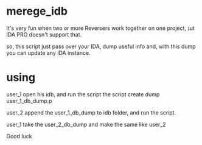 # merege_idb

It's very fun when two or more Reversers work together on one project, נut IDA PRO doesn't support that.

so, this script just pass over your IDA, dump useful info and, with this dump you can update any IDA instance.

# using

user_1 open his idb, and run the script
the script create dump user_1_db_dump.p

user_2 append the user_1_db_dump to idb folder, and run the script.

user_1 take the user_2_db_dump and make the same like user_2

Good luck
